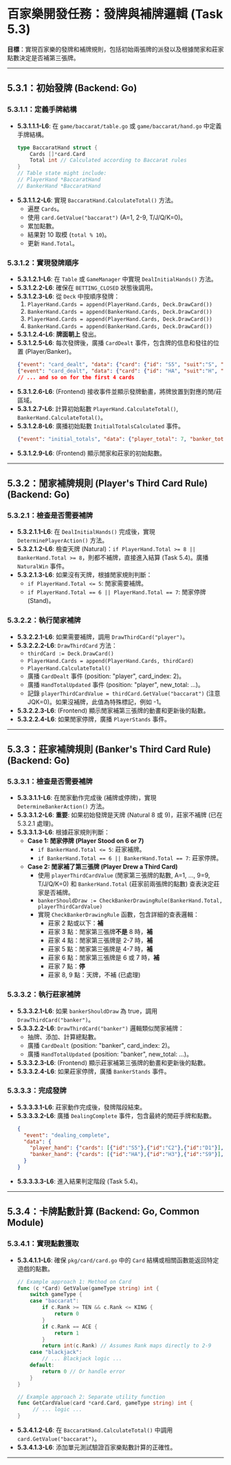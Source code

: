 # 百家樂開發任務：發牌與補牌邏輯 (Task 5.3)

**目標**：實現百家樂的發牌和補牌規則，包括初始兩張牌的派發以及根據閒家和莊家點數決定是否補第三張牌。

---

## 5.3.1：初始發牌 (Backend: Go)

### 5.3.1.1：定義手牌結構
-   **5.3.1.1.1-L6**: 在 `game/baccarat/table.go` 或 `game/baccarat/hand.go` 中定義手牌結構。
    ```go
    type BaccaratHand struct {
        Cards []*card.Card
        Total int // Calculated according to Baccarat rules
    }
    // Table state might include:
    // PlayerHand *BaccaratHand
    // BankerHand *BaccaratHand
    ```
-   **5.3.1.1.2-L6**: 實現 `BaccaratHand.CalculateTotal()` 方法。
    -   遍歷 `Cards`。
    -   使用 `card.GetValue("baccarat")` (A=1, 2-9, T/J/Q/K=0)。
    -   累加點數。
    -   結果對 10 取模 (`total % 10`)。
    -   更新 `Hand.Total`。

### 5.3.1.2：實現發牌順序
-   **5.3.1.2.1-L6**: 在 `Table` 或 `GameManager` 中實現 `DealInitialHands()` 方法。
-   **5.3.1.2.2-L6**: 確保在 `BETTING_CLOSED` 狀態後調用。
-   **5.3.1.2.3-L6**: 從 `Deck` 中按順序發牌：
    1.  `PlayerHand.Cards = append(PlayerHand.Cards, Deck.DrawCard())`
    2.  `BankerHand.Cards = append(BankerHand.Cards, Deck.DrawCard())`
    3.  `PlayerHand.Cards = append(PlayerHand.Cards, Deck.DrawCard())`
    4.  `BankerHand.Cards = append(BankerHand.Cards, Deck.DrawCard())`
-   **5.3.1.2.4-L6**: **牌面朝上** 發出。
-   **5.3.1.2.5-L6**: 每次發牌後，廣播 `CardDealt` 事件，包含牌的信息和發往的位置 (Player/Banker)。
    ```json
    {"event": "card_dealt", "data": {"card": {"id": "S5", "suit":"S", "rank":"5"}, "position": "player", "card_index": 0}}
    {"event": "card_dealt", "data": {"card": {"id": "HA", "suit":"H", "rank":"A"}, "position": "banker", "card_index": 0}}
    // ... and so on for the first 4 cards
    ```
-   **5.3.1.2.6-L6**: (Frontend) 接收事件並顯示發牌動畫，將牌放置到對應的閒/莊區域。
-   **5.3.1.2.7-L6**: 計算初始點數 `PlayerHand.CalculateTotal()`, `BankerHand.CalculateTotal()`。
-   **5.3.1.2.8-L6**: 廣播初始點數 `InitialTotalsCalculated` 事件。
    ```json
    {"event": "initial_totals", "data": {"player_total": 7, "banker_total": 4}}
    ```
-   **5.3.1.2.9-L6**: (Frontend) 顯示閒家和莊家的初始點數。

---

## 5.3.2：閒家補牌規則 (Player's Third Card Rule) (Backend: Go)

### 5.3.2.1：檢查是否需要補牌
-   **5.3.2.1.1-L6**: 在 `DealInitialHands()` 完成後，實現 `DeterminePlayerAction()` 方法。
-   **5.3.2.1.2-L6**: 檢查天牌 (Natural)：`if PlayerHand.Total >= 8 || BankerHand.Total >= 8`，則都不補牌，直接進入結算 (Task 5.4)。廣播 `NaturalWin` 事件。
-   **5.3.2.1.3-L6**: 如果沒有天牌，根據閒家規則判斷：
    -   `if PlayerHand.Total <= 5`: 閒家需要補牌。
    -   `if PlayerHand.Total == 6 || PlayerHand.Total == 7`: 閒家停牌 (Stand)。

### 5.3.2.2：執行閒家補牌
-   **5.3.2.2.1-L6**: 如果需要補牌，調用 `DrawThirdCard("player")`。
-   **5.3.2.2.2-L6**: `DrawThirdCard` 方法：
    -   `thirdCard := Deck.DrawCard()`
    -   `PlayerHand.Cards = append(PlayerHand.Cards, thirdCard)`
    -   `PlayerHand.CalculateTotal()`
    -   廣播 `CardDealt` 事件 (position: "player", card_index: 2)。
    -   廣播 `HandTotalUpdated` 事件 (position: "player", new_total: ...)。
    -   記錄 `playerThirdCardValue = thirdCard.GetValue("baccarat")` (注意 JQK=0)。如果沒補牌，此值為特殊標記，例如 -1。
-   **5.3.2.2.3-L6**: (Frontend) 顯示閒家補第三張牌的動畫和更新後的點數。
-   **5.3.2.2.4-L6**: 如果閒家停牌，廣播 `PlayerStands` 事件。

---

## 5.3.3：莊家補牌規則 (Banker's Third Card Rule) (Backend: Go)

### 5.3.3.1：檢查是否需要補牌
-   **5.3.3.1.1-L6**: 在閒家動作完成後 (補牌或停牌)，實現 `DetermineBankerAction()` 方法。
-   **5.3.3.1.2-L6**: **重要**: 如果初始發牌是天牌 (Natural 8 或 9)，莊家不補牌 (已在 5.3.2.1 處理)。
-   **5.3.3.1.3-L6**: 根據莊家規則判斷：
    -   **Case 1: 閒家停牌 (Player Stood on 6 or 7)**
        -   `if BankerHand.Total <= 5`: 莊家補牌。
        -   `if BankerHand.Total == 6 || BankerHand.Total == 7`: 莊家停牌。
    -   **Case 2: 閒家補了第三張牌 (Player Drew a Third Card)**
        -   使用 `playerThirdCardValue` (閒家第三張牌的點數, A=1, ..., 9=9, T/J/Q/K=0) 和 `BankerHand.Total` (莊家前兩張牌的點數) 查表決定莊家是否補牌。
        -   `bankerShouldDraw := CheckBankerDrawingRule(BankerHand.Total, playerThirdCardValue)`
        -   實現 `CheckBankerDrawingRule` 函數，包含詳細的查表邏輯：
            -   莊家 2 點或以下：**補**
            -   莊家 3 點：閒家第三張牌**不是** 8 時，**補**
            -   莊家 4 點：閒家第三張牌是 2-7 時，**補**
            -   莊家 5 點：閒家第三張牌是 4-7 時，**補**
            -   莊家 6 點：閒家第三張牌是 6 或 7 時，**補**
            -   莊家 7 點：**停**
            -   莊家 8, 9 點：天牌，不補 (已處理)

### 5.3.3.2：執行莊家補牌
-   **5.3.3.2.1-L6**: 如果 `bankerShouldDraw` 為 true，調用 `DrawThirdCard("banker")`。
-   **5.3.3.2.2-L6**: `DrawThirdCard("banker")` 邏輯類似閒家補牌：
    -   抽牌、添加、計算總點數。
    -   廣播 `CardDealt` (position: "banker", card_index: 2)。
    -   廣播 `HandTotalUpdated` (position: "banker", new_total: ...)。
-   **5.3.3.2.3-L6**: (Frontend) 顯示莊家補第三張牌的動畫和更新後的點數。
-   **5.3.3.2.4-L6**: 如果莊家停牌，廣播 `BankerStands` 事件。

### 5.3.3.3：完成發牌
-   **5.3.3.3.1-L6**: 莊家動作完成後，發牌階段結束。
-   **5.3.3.3.2-L6**: 廣播 `DealingComplete` 事件，包含最終的閒莊手牌和點數。
    ```json
    {
      "event": "dealing_complete",
      "data": {
        "player_hand": {"cards": [{"id":"S5"},{"id":"C2"},{"id":"D1"}], "total": 8},
        "banker_hand": {"cards": [{"id":"HA"},{"id":"H3"},{"id":"S9"}], "total": 3}
      }
    }
    ```
-   **5.3.3.3.3-L6**: 進入結果判定階段 (Task 5.4)。

---

## 5.3.4：卡牌點數計算 (Backend: Go, Common Module)

### 5.3.4.1：實現點數獲取
-   **5.3.4.1.1-L6**: 確保 `pkg/card/card.go` 中的 `Card` 結構或相關函數能返回特定遊戲的點數。
    ```go
    // Example approach 1: Method on Card
    func (c *Card) GetValue(gameType string) int {
        switch gameType {
        case "baccarat":
            if c.Rank >= TEN && c.Rank <= KING {
                return 0
            }
            if c.Rank == ACE {
                return 1
            }
            return int(c.Rank) // Assumes Rank maps directly to 2-9
        case "blackjack":
            // ... Blackjack logic ...
        default:
            return 0 // Or handle error
        }
    }

    // Example approach 2: Separate utility function
    func GetCardValue(card *card.Card, gameType string) int {
         // ... logic ...
    }
    ```
-   **5.3.4.1.2-L6**: 在 `BaccaratHand.CalculateTotal()` 中調用 `card.GetValue("baccarat")`。
-   **5.3.4.1.3-L6**: 添加單元測試驗證百家樂點數計算的正確性。

--- 
